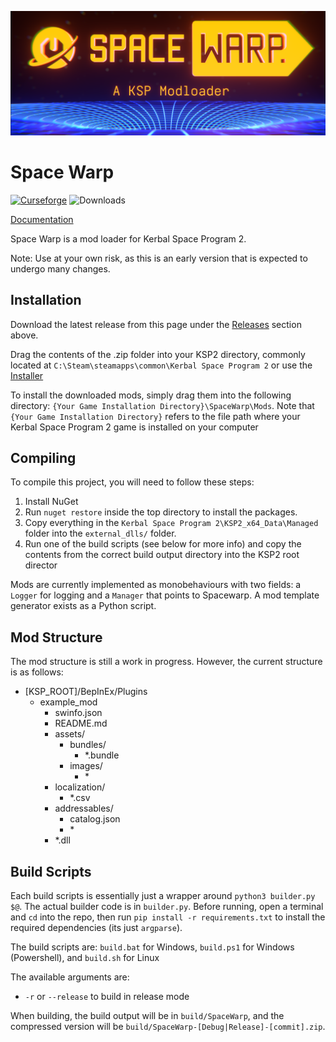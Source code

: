 ![Cool Banner](assets/cool_banner.png)

# Space Warp
[![Curseforge](http://cf.way2muchnoise.eu/full_831005_downloads.svg?badge_style=plastic)](https://www.curseforge.com/kerbal-space-program-2/mods/space-warp)
![Downloads](https://img.shields.io/github/downloads/X606/SpaceWarp/latest/total.svg?label=%E2%A4%93%20Downloads&style=plastic)  

[Documentation](https://spacewarpdocs.readthedocs.io/en/latest/index.html)

Space Warp is a mod loader for Kerbal Space Program 2.

Note: Use at your own risk, as this is an early version that is expected to undergo many changes.

## Installation

Download the latest release from this page under the [Releases](https://github.com/SpaceWarpDev/SpaceWarp/releases) section above.

Drag the contents of the .zip folder into your KSP2 directory, commonly located at `C:\Steam\steamapps\common\Kerbal Space Program 2` or use the [Installer](https://github.com/SpaceWarpDev/Space-Warp-Installer)

To install the downloaded mods, simply drag them into the following directory: `{Your Game Installation Directory}\SpaceWarp\Mods`. Note that `{Your Game Installation Directory}` refers to the file path where your Kerbal Space Program 2 game is installed on your computer

## Compiling

To compile this project, you will need to follow these steps:

1. Install NuGet
2. Run `nuget restore` inside the top directory to install the packages.
3. Copy everything in the `Kerbal Space Program 2\KSP2_x64_Data\Managed` folder into the `external_dlls/` folder.
4. Run one of the build scripts (see below for more info) and copy the contents from the correct build output directory into the KSP2 root director

Mods are currently implemented as monobehaviours with two fields: a `Logger` for logging and a `Manager` that points to Spacewarp. A mod template generator exists as a Python script.

## Mod Structure

The mod structure is still a work in progress. However, the current structure is as follows:

* [KSP_ROOT]/BepInEx/Plugins
  * example_mod
    * swinfo.json
    * README.md
    * assets/
      * bundles/
        * \*.bundle
      * images/
        * \*
    * localization/
      * \*.csv
    * addressables/
      * catalog.json
      * \*
    * \*.dll

## Build Scripts

Each build scripts is essentially just a wrapper around `python3 builder.py $@`. The actual builder code is in `builder.py`.
Before running, open a terminal and `cd` into the repo, then run `pip install -r requirements.txt` to install the required dependencies (its just `argparse`).

The build scripts are:
`build.bat` for Windows, `build.ps1` for Windows (Powershell), and `build.sh` for Linux

The available arguments are:
- `-r` or `--release` to build in release mode

When building, the build output will be in `build/SpaceWarp`, and the compressed version will be `build/SpaceWarp-[Debug|Release]-[commit].zip`.
